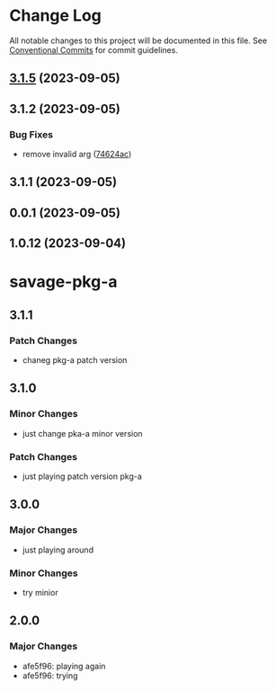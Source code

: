 # Change Log

All notable changes to this project will be documented in this file.
See [Conventional Commits](https://conventionalcommits.org) for commit guidelines.

## [3.1.5](https://github.com/savage181855/monorepo/compare/savage-pkg-a@3.1.1...savage-pkg-a@3.1.5) (2023-09-05)



## 3.1.2 (2023-09-05)


### Bug Fixes

* remove invalid arg ([74624ac](https://github.com/savage181855/monorepo/commit/74624acd9952f1f13e8036194767d81efb875838))



## 3.1.1 (2023-09-05)



## 0.0.1 (2023-09-05)



## 1.0.12 (2023-09-04)





# savage-pkg-a

## 3.1.1

### Patch Changes

- chaneg pkg-a patch version

## 3.1.0

### Minor Changes

- just change pka-a minor version

### Patch Changes

- just playing patch version pkg-a

## 3.0.0

### Major Changes

- just playing around

### Minor Changes

- try minior

## 2.0.0

### Major Changes

- afe5f96: playing again
- afe5f96: trying
